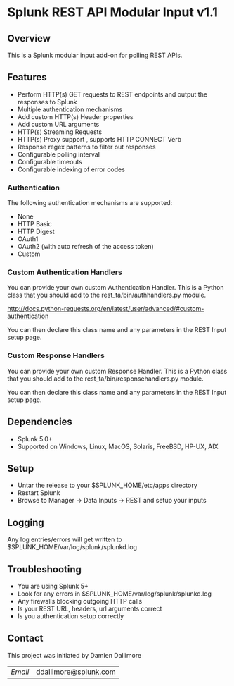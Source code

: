 # Splunk REST API Modular Input v1.1

## Overview

This is a Splunk modular input add-on for polling REST APIs.


## Features

* Perform HTTP(s) GET requests to REST endpoints and output the responses to Splunk
* Multiple authentication mechanisms
* Add custom HTTP(s) Header properties
* Add custom URL arguments
* HTTP(s) Streaming Requests
* HTTP(s) Proxy support , supports HTTP CONNECT Verb
* Response regex patterns to filter out responses
* Configurable polling interval
* Configurable timeouts
* Configurable indexing of error codes

### Authentication

The following authentication mechanisms are supported:

* None
* HTTP Basic
* HTTP Digest
* OAuth1
* OAuth2 (with auto refresh of the access token)
* Custom


### Custom Authentication Handlers

You can provide your own custom Authentication Handler. This is a Python class that you should add to the 
rest_ta/bin/authhandlers.py module.

http://docs.python-requests.org/en/latest/user/advanced/#custom-authentication

You can then declare this class name and any parameters in the REST Input setup page.

### Custom Response Handlers

You can provide your own custom Response Handler. This is a Python class that you should add to the 
rest_ta/bin/responsehandlers.py module.

You can then declare this class name and any parameters in the REST Input setup page.


## Dependencies

* Splunk 5.0+
* Supported on Windows, Linux, MacOS, Solaris, FreeBSD, HP-UX, AIX

## Setup

* Untar the release to your $SPLUNK_HOME/etc/apps directory
* Restart Splunk
* Browse to Manager -> Data Inputs -> REST and setup your inputs


## Logging

Any log entries/errors will get written to $SPLUNK_HOME/var/log/splunk/splunkd.log


## Troubleshooting

* You are using Splunk 5+
* Look for any errors in $SPLUNK_HOME/var/log/splunk/splunkd.log
* Any firewalls blocking outgoing HTTP calls
* Is your REST URL, headers, url arguments correct
* Is you authentication setup correctly

## Contact

This project was initiated by Damien Dallimore
<table>

<tr>
<td><em>Email</em></td>
<td>ddallimore@splunk.com</td>
</tr>

</table>